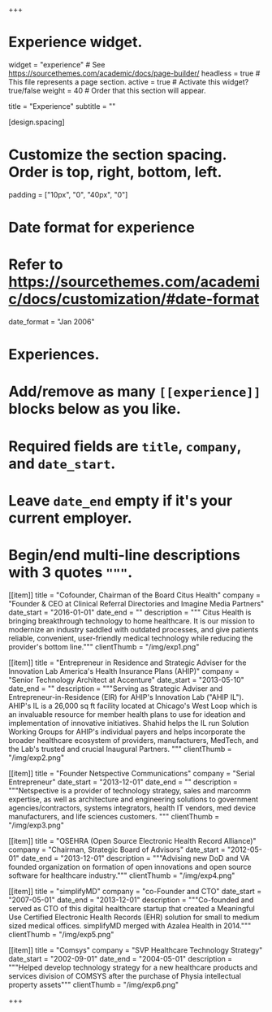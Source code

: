 +++
# Experience widget.
widget = "experience"  # See https://sourcethemes.com/academic/docs/page-builder/
headless = true  # This file represents a page section.
active = true  # Activate this widget? true/false
weight = 40  # Order that this section will appear.

title = "Experience"
subtitle = ""

[design.spacing]
  # Customize the section spacing. Order is top, right, bottom, left.
  padding = ["10px", "0", "40px", "0"]


# Date format for experience
#   Refer to https://sourcethemes.com/academic/docs/customization/#date-format
date_format = "Jan 2006"

# Experiences.
#   Add/remove as many `[[experience]]` blocks below as you like.
#   Required fields are `title`, `company`, and `date_start`.
#   Leave `date_end` empty if it's your current employer.
#   Begin/end multi-line descriptions with 3 quotes `"""`.
[[item]]
  title = "Cofounder, Chairman of the Board Citus Health"
  company = "Founder & CEO at Clinical Referral Directories and Imagine Media Partners"
  date_start = "2016-01-01"
  date_end = ""
  description = """
  Citus Health is bringing breakthrough technology to home healthcare. It is our mission to modernize an industry saddled with outdated processes, and give patients reliable, convenient, user-friendly medical technology while reducing the provider's bottom line."""
  clientThumb = "/img/exp1.png"

[[item]]
  title = "Entrepreneur in Residence and Strategic Adviser for the Innovation Lab America's Health Insurance Plans (AHIP)"
  company = "Senior Technology Architect at Accenture"
  date_start = "2013-05-10"
  date_end = ""
  description = """Serving as Strategic Adviser and Entrepreneur-in-Residence (EIR) for AHIP's Innovation Lab ("AHIP IL"). AHIP's IL is a 26,000 sq ft facility located at Chicago's West Loop which is an invaluable resource for member health plans to use for ideation and implementation of innovative initiatives. Shahid helps the IL run Solution Working Groups for AHIP's individual payers and helps incorporate the broader healthcare ecosystem of providers, manufacturers, MedTech, and the Lab's trusted and crucial Inaugural Partners. """
  clientThumb = "/img/exp2.png"

[[item]]
  title = "Founder Netspective Communications"
  company = "Serial Entrepreneur"
  date_start = "2013-12-01"
  date_end = ""
  description = """Netspective is a provider of technology strategy, sales and marcomm expertise, as well as architecture and engineering solutions to government agencies/contractors, systems integrators, health IT vendors, med device manufacturers, and life sciences customers. """
  clientThumb = "/img/exp3.png"

[[item]]
  title = "OSEHRA (Open Source Electronic Health Record Alliance)"
  company = "Chairman, Strategic Board of Advisors"
  date_start = "2012-05-01"
  date_end = "2013-12-01"
  description = """Advising new DoD and VA founded organization on formation of open innovations and open source software for healthcare industry."""
  clientThumb = "/img/exp4.png"

[[item]]
  title = "simplifyMD"
  company = "co-Founder and CTO"
  date_start = "2007-05-01"
  date_end = "2013-12-01"
  description = """Co-founded and served as CTO of this digital healthcare startup that created a Meaningful Use Certified Electronic Health Records (EHR) solution for small to medium sized medical offices. simplifyMD merged with Azalea Health in 2014."""
  clientThumb = "/img/exp5.png"

[[item]]
  title = "Comsys"
  company = "SVP Healthcare Technology Strategy"
  date_start = "2002-09-01"
  date_end = "2004-05-01"
  description = """Helped develop technology strategy for a new healthcare products and services division of COMSYS after the purchase of Physia intellectual property assets"""
  clientThumb = "/img/exp6.png"

+++
